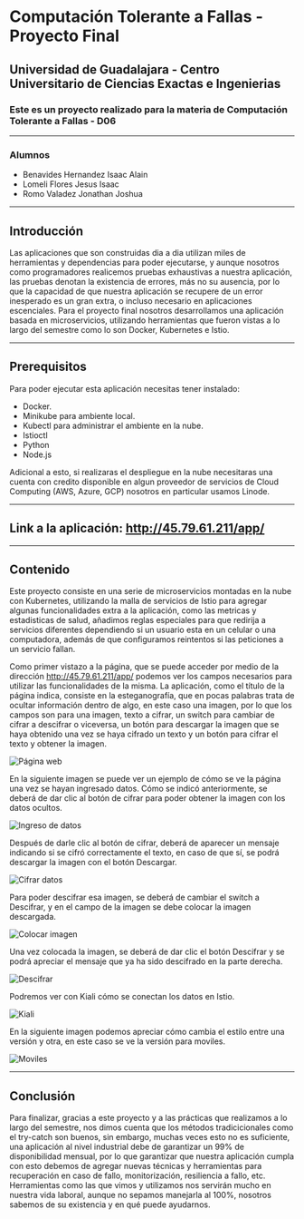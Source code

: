 # Computación Tolerante a Fallas - Proyecto Final
## **Universidad de Guadalajara** - Centro Universitario de Ciencias Exactas e Ingenierias

### Este es un proyecto realizado para la materia de Computación Tolerante a Fallas - D06

---
### Alumnos 

- Benavides Hernandez Isaac Alain
- Lomeli Flores Jesus Isaac
- Romo Valadez Jonathan Joshua

---
## Introducción
Las aplicaciones que son construidas dia a dia utilizan miles de herramientas y dependencias para poder ejecutarse, y aunque nosotros como programadores realicemos pruebas exhaustivas a nuestra aplicación, las pruebas denotan la existencia de errores, más no su ausencia, por lo que la capacidad de que nuestra aplicación se recupere de un error inesperado es un gran extra, o incluso necesario en aplicaciones escenciales. Para el proyecto final nosotros desarrollamos una aplicación basada en microservicios, utilizando herramientas que fueron vistas a lo largo del semestre como lo son Docker, Kubernetes e Istio.

---
## Prerequisitos
Para poder ejecutar esta aplicación necesitas tener instalado: 
- Docker.
- Minikube para ambiente local.
- Kubectl para administrar el ambiente en la nube.
- Istioctl
- Python
- Node.js

Adicional a esto, si realizaras el despliegue en la nube necesitaras una cuenta con credito disponible en algun proveedor de servicios de Cloud Computing (AWS, Azure, GCP) nosotros en particular usamos Linode.

---
## Link a la aplicación: http://45.79.61.211/app/

---
## Contenido
Este proyecto consiste en una serie de microservicios montadas en la nube con Kubernetes, utilizando la malla de servicios de Istio para agregar algunas funcionalidades extra a la aplicación, como las metricas y estadisticas de salud, añadimos reglas especiales para que redirija a servicios diferentes dependiendo si un usuario esta en un celular o una computadora, además de que configuramos reintentos si las peticiones a un servicio fallan.

Como primer vistazo a la página, que se puede acceder por medio de la dirección http://45.79.61.211/app/ podemos ver los campos necesarios para utilizar las funcionalidades de la misma. La aplicación, como el título de la página indica, consiste en la esteganografía, que en pocas palabras trata de ocultar información dentro de algo, en este caso una imagen, por lo que los campos son para una imagen, texto a cifrar, un switch para cambiar de cifrar a descifrar o viceversa, un botón para descargar la imagen que se haya obtenido una vez se haya cifrado un texto y un botón para cifrar el texto y obtener la imagen.

![Página web](./img/01.png "Página web")

En la siguiente imagen se puede ver un ejemplo de cómo se ve la página una vez se hayan ingresado datos. Cómo se indicó anteriormente, se deberá de dar clic al botón de cifrar para poder obtener la imagen con los datos ocultos.

![Ingreso de datos](./img/02.png "Ingreso de datos")

Después de darle clic al botón de cifrar, deberá de aparecer un mensaje indicando si se cifró correctamente el texto, en caso de que sí, se podrá descargar la imagen con el botón Descargar.

![Cifrar datos](./img/03.png "Cifrar datos")

Para poder descifrar esa imagen, se deberá de cambiar el switch a Descifrar, y en el campo de la imagen se debe colocar la imagen descargada.

![Colocar imagen](./img/04.png "Colocar imagen")

Una vez colocada la imagen, se deberá de dar clic el botón Descifrar y se podrá apreciar el mensaje que ya ha sido descifrado en la parte derecha.

![Descifrar](./img/05.png "Descifrar")

Podremos ver con Kiali cómo se conectan los datos en Istio.

![Kiali](./img/kiali.png "Kiali")

En la siguiente imagen podemos apreciar cómo cambia el estilo entre una versión y otra, en este caso se ve la versión para moviles.

![Moviles](./img/movil.png "Moviles")

---
## Conclusión
Para finalizar, gracias a este proyecto y a las prácticas que realizamos a lo largo del semestre, nos dimos cuenta que los métodos tradicicionales como el try-catch son buenos, sin embargo, muchas veces esto no es suficiente, una aplicación al nivel industrial debe de garantizar un 99% de disponibilidad mensual, por lo que garantizar que nuestra aplicación cumpla con esto debemos de agregar nuevas técnicas y herramientas para recuperación en caso de fallo, monitorización, resiliencia a fallo, etc. Herramientas como las que vimos y utilizamos nos servirán mucho en nuestra vida laboral, aunque no sepamos manejarla al 100%, nosotros sabemos de su existencia y en qué puede ayudarnos.